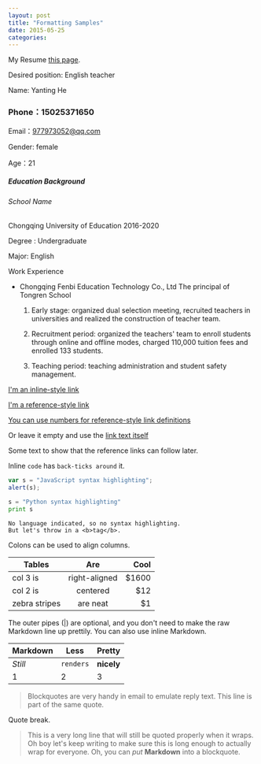 ```yaml
---
layout: post
title: "Formatting Samples"
date: 2015-05-25
categories:
---
```



My Resume [this page](https://github.com/adam-p/markdown-here/wiki/Markdown-Here-Cheatsheet).

Desired position: English teacher

Name: Yanting  He      

### Phone：15025371650        
Email：977973052@qq.com

Gender: female

Age：21

##### Education Background

###### School Name

Chongqing University of Education                   2016-2020  

Degree : Undergraduate

Major:  English


Work Experience

+ Chongqing Fenbi Education Technology Co., Ltd The principal of Tongren School    

  1. Early stage: organized dual selection meeting, recruited teachers in universities and realized the construction of teacher team.

  2. Recruitment period: organized the teachers' team to enroll students through online and offline modes, charged 110,000 tuition fees and enrolled 133 students.

  3. Teaching period: teaching administration and student safety management.


[I'm an inline-style link](https://www.google.com)

[I'm a reference-style link][Arbitrary case-insensitive reference text]

[You can use numbers for reference-style link definitions][1]

Or leave it empty and use the [link text itself]

Some text to show that the reference links can follow later.

[arbitrary case-insensitive reference text]: https://www.mozilla.org
[1]: http://slashdot.org
[link text itself]: http://www.reddit.com



Inline `code` has `back-ticks around` it.



```javascript
var s = "JavaScript syntax highlighting";
alert(s);
```

```python
s = "Python syntax highlighting"
print s
```

```
No language indicated, so no syntax highlighting. 
But let's throw in a <b>tag</b>.
```



Colons can be used to align columns.

| Tables        | Are           | Cool  |
| ------------- |:-------------:| -----:|
| col 3 is      | right-aligned | $1600 |
| col 2 is      | centered      |   $12 |
| zebra stripes | are neat      |    $1 |

The outer pipes (|) are optional, and you don't need to make the raw Markdown line up prettily. You can also use inline Markdown.

Markdown | Less | Pretty
--- | --- | ---
*Still* | `renders` | **nicely**
1 | 2 | 3



> Blockquotes are very handy in email to emulate reply text.
> This line is part of the same quote.

Quote break.

> This is a very long line that will still be quoted properly when it wraps. Oh boy let's keep writing to make sure this is long enough to actually wrap for everyone. Oh, you can *put* **Markdown** into a blockquote. 